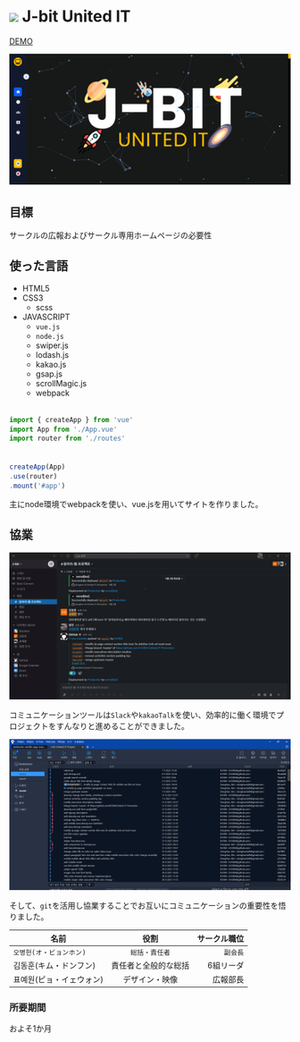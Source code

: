 # <img src="https://united-it.vercel.app/caf7accdf11aa3b4df0c09b9b342e120.png" style="width:25px" /> J-bit United IT

<a href="https://united-it.vercel.app/#/" target="_blank">DEMO</a>

![screenshot](./src/assets/readme/screenshot.png)

## 目標

サークルの広報およびサークル専用ホームページの必要性

## 使った言語

- HTML5
- CSS3
    - scss
- JAVASCRIPT
    - `vue.js`
    - `node.js` 
    - swiper.js
    - lodash.js
    - kakao.js 
    - gsap.js
    - scrollMagic.js
    - webpack

```javascript

import { createApp } from 'vue'
import App from './App.vue'
import router from './routes'


createApp(App)
.use(router)
.mount('#app')

```
主にnode環境でwebpackを使い、vue.jsを用いてサイトを作りました。

## 協業

![Slack](./src/assets/readme/Slack.png)

コミュニケーションツールは`Slack`や`kakaoTalk`を使い、効率的に働く環境でプロジェクトをすんなりと進めることができました。

![Slack](./src/assets/readme/Sourcetree.png)

そして、`git`を活用し協業することでお互いにコミュニケーションの重要性を悟りました。  

名前 | 役割 | サークル職位
--|:--:|--:
`오병헌(オ・ビョンホン)` | `総括・責任者` | `副会長`
김동훈(キム・ドンフン) | 責任者と全般的な総括 | 6組リーダ
표예원(ピョ・イェウォン) | デザイン・映像 | 広報部長


### 所要期間

およそ1か月


